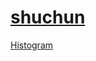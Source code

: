 # [shuchun][1]

[Histogram][2]












[1]:https://github.com/shuchun
[2]:https://bigdata-mindstorms.github.io/d3-playground/#https://bigdata-mindstorms.github.io/d3-playground/shuchun/MyPractice/histogram.js
